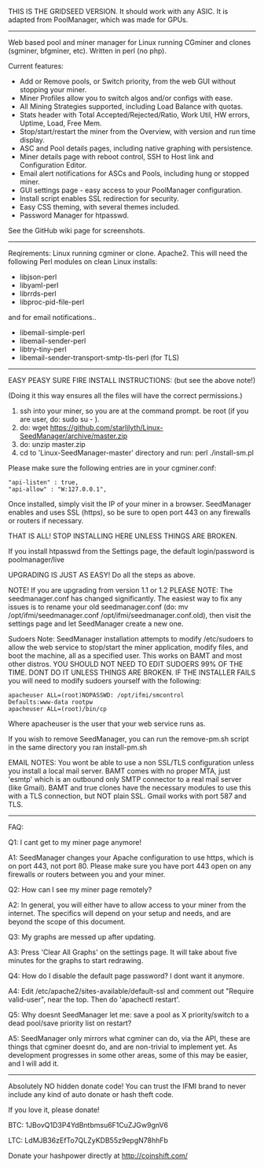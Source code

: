 
THIS IS THE GRIDSEED VERSION. It should work with any ASIC. It is adapted from PoolManager, which was made for GPUs. 

-----

Web based pool and miner manager for Linux running CGminer and clones (sgminer, bfgminer, etc). 
Written in perl (no php). 

Current features:
* Add or Remove pools, or Switch priority, from the web GUI without stopping your miner.
* Miner Profiles allow you to switch algos and/or configs with ease.
* All Mining Strategies supported, including Load Balance with quotas.
* Stats header with Total Accepted/Rejected/Ratio, Work Util, HW errors, Uptime, Load, Free Mem.
* Stop/start/restart the miner from the Overview, with version and run time display.
* ASC and Pool details pages, including native graphing with persistence.
* Miner details page with reboot control, SSH to Host link and Configuration Editor.
* Email alert notifications for ASCs and Pools, including hung or stopped miner.
* GUI settings page - easy access to your PoolManager configuration.
* Install script enables SSL redirection for security.
* Easy CSS theming, with several themes included.
* Password Manager for htpasswd.

See the GitHub wiki page for screenshots.

-----

Reqirements: Linux running cgminer or clone. Apache2. 
This will need the following Perl modules on clean Linux installs: 

* libjson-perl
* libyaml-perl 
* librrds-perl
* libproc-pid-file-perl

and for email notifications..
* libemail-simple-perl
* libemail-sender-perl
* libtry-tiny-perl
* libemail-sender-transport-smtp-tls-perl (for TLS)

------

EASY PEASY SURE FIRE INSTALL INSTRUCTIONS: (but see the above note!)

(Doing it this way ensures all the files will have the correct permissions.)

1. ssh into your miner, so you are at the command prompt. be root (if you are user, do: sudo su - ).
1. do: wget https://github.com/starlilyth/Linux-SeedManager/archive/master.zip
1. do: unzip master.zip
1. cd to 'Linux-SeedManager-master' directory and run: perl ./install-sm.pl

Please make sure the following entries are in your cgminer.conf:

    "api-listen" : true,
    "api-allow" : "W:127.0.0.1",

Once installed, simply visit the IP of your miner in a browser. SeedManager enables and uses SSL (https), so be sure to open port 443 on any firewalls or routers if necessary. 

THAT IS ALL! STOP INSTALLING HERE UNLESS THINGS ARE BROKEN. 

If you install htpasswd from the Settings page, the default login/password is poolmanager/live

UPGRADING IS JUST AS EASY!
  Do all the steps as above. 
  
  NOTE! If you are upgrading from version 1.1 or 1.2 PLEASE NOTE: The seedmanager.conf has changed significantly. The easiest way to fix any issues is to rename your old seedmanager.conf (do: mv /opt/ifmi/seedmanager.conf /opt/ifmi/seedmanager.conf.old), then visit the settings page and let SeedManager create a new one. 

Sudoers Note: 
SeedManager installation attempts to modify /etc/sudoers to allow the web service to stop/start the miner application, modify files, and boot the machine, all as a specified user. This works on BAMT and most other distros. YOU SHOULD NOT NEED TO EDIT SUDOERS 99% OF THE TIME. DONT DO IT UNLESS THINGS ARE BROKEN. 
IF THE INSTALLER FAILS you will need to modify sudoers yourself with the following: 

    apacheuser ALL=(root)NOPASSWD: /opt/ifmi/smcontrol
    Defaults:www-data rootpw
    apacheuser ALL=(root)/bin/cp

Where apacheuser is the user that your web service runs as. 

If you wish to remove SeedManager, you can run the remove-pm.sh script in the same directory you ran install-pm.sh

EMAIL NOTES: You wont be able to use a non SSL/TLS configuration unless you install a local mail server. BAMT comes with no proper MTA, just 'esmtp' which is an outbound only SMTP connector to a real mail server (like Gmail). BAMT and true clones have the necessary modules to use this with a TLS connection, but NOT plain SSL.
Gmail works with port 587 and TLS. 

-----

FAQ: 

Q1: I cant get to my miner page anymore! 

A1: SeedManager changes your Apache configuration to use https, which is on port 443, not port 80. Please make sure you have port 443 open on any firewalls or routers between you and your miner. 

Q2: How can I see my miner page remotely?

A2: In general, you will either have to allow access to your miner from the internet. The specifics will depend on your setup and needs, and are beyond the scope of this document. 

Q3: My graphs are messed up after updating. 

A3: Press 'Clear All Graphs' on the settings page. It will take about five minutes for the graphs to start redrawing. 

Q4: How do I disable the default page password? I dont want it anymore.  

A4: Edit /etc/apache2/sites-available/default-ssl and comment out "Require valid-user", near the top. Then do 'apachectl restart'. 

Q5: Why doesnt SeedManager let me: save a pool as X priority/switch to a dead pool/save priority list on restart?

A5: SeedManager only mirrors what cgminer can do, via the API, these are things that cgminer doesnt do, and are non-trivial to implement yet. As development progresses in some other areas, some of this may be easier, and I will add it. 

-----

Absolutely NO hidden donate code! 
You can trust the IFMI brand to never include any kind of auto donate or hash theft code.

If you love it, please donate!

BTC: 1JBovQ1D3P4YdBntbmsu6F1CuZJGw9gnV6

LTC: LdMJB36zEfTo7QLZyKDB55z9epgN78hhFb

Donate your hashpower directly at http://coinshift.com/
